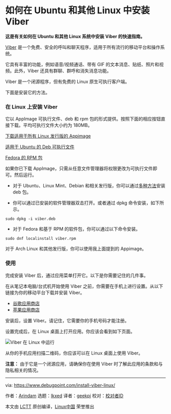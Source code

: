 [#]: subject: "How to Install Viber in Ubuntu and Other Linux"
[#]: via: "https://www.debugpoint.com/install-viber-linux/"
[#]: author: "Arindam https://www.debugpoint.com/author/admin1/"
[#]: collector: "lkxed"
[#]: translator: "geekpi"
[#]: reviewer: " "
[#]: publisher: " "
[#]: url: " "

如何在 Ubuntu 和其他 Linux 中安装 Viber
======

**这是有关如何在 Ubuntu 和其他 Linux 系统中安装 Viber 的快速指南。**

[Viber][1] 是一个免费、安全的呼叫和聊天程序，适用于所有流行的移动平台和操作系统。

它具有丰富的功能，例如语音/视频通话、带有 GIF 的文本消息、贴纸、照片和视频。此外，Viber 还具有群聊、群呼和消失消息功能。

Viber 是一个闭源程序，但有免费的 Linux 原生可执行客户端。

下面是安装它的方法。

### 在 Linux 上安装 Viber

它以 AppImage 可执行文件、deb 和 rpm 包的形式提供。按照下面的相应按钮直接下载。平均可执行文件大小约为 180MB。

[下载适用于所有 Linux 发行版的 Appimage][2]

[适用于 Ubuntu 的 Deb 可执行文件][3]

[Fedora 的 RPM 包][8]

如果你已下载 AppImage，只需从任意文件管理器将权限更改为可执行文件即可。然后运行。


- 对于 Ubuntu、Linux Mint、Debian 和相关发行版，你可以通过[多种方法][4]安装 deb 包。

- 你可以通过已安装的软件管理器双击打开。或者通过 dpkg 命令安装，如下所示。

```
sudo dpkg -i viber.deb
```

- 对于 Fedora 和基于 RPM 的软件包，你可以通过以下命令安装。

```
sudo dnf localinstall viber.rpm
```

对于 Arch Linux 和其他发行版，你可以使用我上面提到的 Appimage。

### 使用

完成安装 Viber 后，通过应用菜单打开它。以下是你需要记住的几件事。

在从笔记本电脑/台式机开始使用 Viber 之前，你需要在手机上进行设置。从以下链接为你的移动平台下载并安装 Viber。

- [谷歌应用商店][5]
- [苹果应用商店][6]

安装后，设置 Viber。请记住，它需要你的手机号码才能注册。

设置完成后，在 Linux 桌面上打开应用。你应该会看到如下页面。

![Viber 在 Linux 中运行][7]

从你的手机应用扫描二维码，你应该可以在 Linux 桌面上使用 Viber。

**注意：** 由于它是一个闭源应用，请确保你在使用 Viber 时了解此应用的条款和与隐私相关的情况。

--------------------------------------------------------------------------------

via: https://www.debugpoint.com/install-viber-linux/

作者：[Arindam][a]
选题：[lkxed][b]
译者：[geekpi](https://github.com/geekpi)
校对：[校对者ID](https://github.com/校对者ID)

本文由 [LCTT](https://github.com/LCTT/TranslateProject) 原创编译，[Linux中国](https://linux.cn/) 荣誉推出

[a]: https://www.debugpoint.com/author/admin1/
[b]: https://github.com/lkxed
[1]: https://www.viber.com/
[2]: https://download.cdn.viber.com/desktop/Linux/viber.AppImage
[3]: https://download.cdn.viber.com/cdn/desktop/Linux/viber.deb
[4]: https://www.debugpoint.com/install-deb-files/
[5]: https://play.google.com/store/apps/details?id=com.viber.voip&hl=en_IN&gl=US
[6]: https://apps.apple.com/us/app/viber-messenger-chats-calls/id382617920
[7]: https://www.debugpoint.com/wp-content/uploads/2022/10/Viber-is-Running-in-Linux-1.jpg
[8]: https://download.cdn.viber.com/desktop/Linux/viber.rpm
